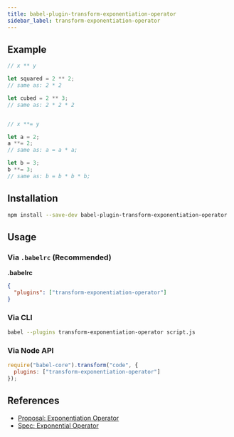 ```yaml
---
title: babel-plugin-transform-exponentiation-operator
sidebar_label: transform-exponentiation-operator
---
```


## Example

```js
// x ** y

let squared = 2 ** 2;
// same as: 2 * 2

let cubed = 2 ** 3;
// same as: 2 * 2 * 2


// x **= y

let a = 2;
a **= 2;
// same as: a = a * a;

let b = 3;
b **= 3;
// same as: b = b * b * b;
```

## Installation

```sh
npm install --save-dev babel-plugin-transform-exponentiation-operator
```

## Usage

### Via `.babelrc` (Recommended)

**.babelrc**

```json
{
  "plugins": ["transform-exponentiation-operator"]
}
```

### Via CLI

```sh
babel --plugins transform-exponentiation-operator script.js
```

### Via Node API

```javascript
require("babel-core").transform("code", {
  plugins: ["transform-exponentiation-operator"]
});
```

## References

* [Proposal: Exponentiation Operator](https://github.com/rwaldron/exponentiation-operator)
* [Spec: Exponential Operator](https://rwaldron.github.io/exponentiation-operator/)

